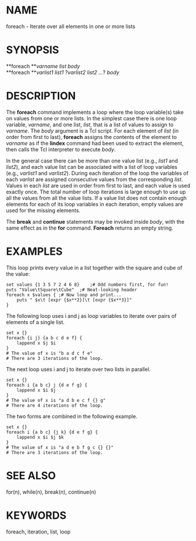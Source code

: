 # NAME

foreach - Iterate over all elements in one or more lists

# SYNOPSIS

**foreach ***varname list body*\
**foreach ***varlist1 list1* ?*varlist2 list2 \...*? *body*

# DESCRIPTION

The **foreach** command implements a loop where the loop variable(s)
take on values from one or more lists. In the simplest case there is one
loop variable, *varname*, and one list, *list*, that is a list of values
to assign to *varname*. The *body* argument is a Tcl script. For each
element of *list* (in order from first to last), **foreach** assigns the
contents of the element to *varname* as if the **lindex** command had
been used to extract the element, then calls the Tcl interpreter to
execute *body*.

In the general case there can be more than one value list (e.g., *list1*
and *list2*), and each value list can be associated with a list of loop
variables (e.g., *varlist1* and *varlist2*). During each iteration of
the loop the variables of each *varlist* are assigned consecutive values
from the corresponding *list*. Values in each *list* are used in order
from first to last, and each value is used exactly once. The total
number of loop iterations is large enough to use up all the values from
all the value lists. If a value list does not contain enough elements
for each of its loop variables in each iteration, empty values are used
for the missing elements.

The **break** and **continue** statements may be invoked inside *body*,
with the same effect as in the **for** command. **Foreach** returns an
empty string.

# EXAMPLES

This loop prints every value in a list together with the square and cube
of the value:

    set values {1 3 5 7 2 4 6 8}	;# Odd numbers first, for fun!
    puts "Value\tSquare\tCube"	;# Neat-looking header
    foreach x $values {	;# Now loop and print...
        puts " $x\t [expr {$x**2}]\t [expr {$x**3}]"
    }

The following loop uses i and j as loop variables to iterate over pairs
of elements of a single list.

    set x {}
    foreach {i j} {a b c d e f} {
        lappend x $j $i
    }
    # The value of x is "b a d c f e"
    # There are 3 iterations of the loop.

The next loop uses i and j to iterate over two lists in parallel.

    set x {}
    foreach i {a b c} j {d e f g} {
        lappend x $i $j
    }
    # The value of x is "a d b e c f {} g"
    # There are 4 iterations of the loop.

The two forms are combined in the following example.

    set x {}
    foreach i {a b c} {j k} {d e f g} {
        lappend x $i $j $k
    }
    # The value of x is "a d e b f g c {} {}"
    # There are 3 iterations of the loop.

# SEE ALSO

for(n), while(n), break(n), continue(n)

# KEYWORDS

foreach, iteration, list, loop

<!---
Copyright (c) 1993 The Regents of the University of California
Copyright (c) 1994-1996 Sun Microsystems, Inc
-->

